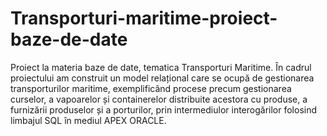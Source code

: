 # Transporturi-maritime-proiect-baze-de-date
Proiect la materia baze de date, tematica Transporturi Maritime.
În cadrul proiectului am construit un model relațional care se ocupă de gestionarea transporturilor maritime, exemplificând procese precum gestionarea curselor, a vapoarelor și containerelor distribuite acestora cu produse, a furnizării produselor și a porturilor, prin intermediulor interogărilor folosind limbajul SQL în mediul APEX ORACLE.
